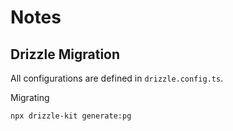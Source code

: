 # Notes

## Drizzle Migration
All configurations are defined in `drizzle.config.ts`.

Migrating
```bash
npx drizzle-kit generate:pg
```

